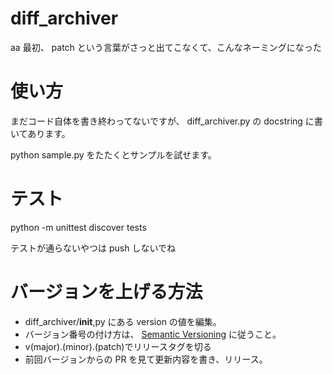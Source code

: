 # diff_archiver

aa 最初、 patch という言葉がさっと出てこなくて、こんなネーミングになった

# 使い方

まだコード自体を書き終わってないですが、 diff_archiver.py の docstring に書いてあります。

python sample.py をたたくとサンプルを試せます。

# テスト

python -m unittest discover tests

テストが通らないやつは push しないでね

# バージョンを上げる方法

- diff_archiver/**init**,py にある version の値を編集。
- バージョン番号の付け方は、 [Semantic Versioning](https://semver.org/) に従うこと。
- v(major).(minor).(patch)でリリースタグを切る
- 前回バージョンからの PR を見て更新内容を書き、リリース。
